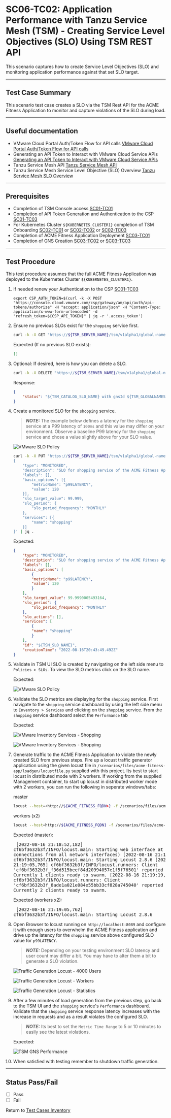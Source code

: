 # SC06-TC02: Application Performance with Tanzu Service Mesh (TSM) - Creating Service Level Objectives (SLO) Using TSM REST API

This scenario captures how to create Service Level Objectives (SLO) and monitoring application performance against that set SLO target.

---

## Test Case Summary

This scenario test case creates a SLO via the TSM Rest API for the ACME Fitness Application to monitor and capture violations of the SLO during load.

---

## Useful documentation

* VMware Cloud Portal Auth/Token Flow for API calls [VMware Cloud Portal Auth/Token Flow for API calls](https://docs.vmware.com/en/vRealize-Operations/Cloud/com.vmware.vcom.api.doc/GUID-57E59E35-6C08-4424-A77F-468FACD35C41.html)
* Generating an API Token to Interact with VMware Cloud Service APIs [Generating an API Token to Interact with VMware Cloud Service APIs](https://docs.vmware.com/en/VMware-Cloud-services/services/Using-VMware-Cloud-Services/GUID-E2A3B1C1-E9AD-4B00-A6B6-88D31FCDDF7C.html)
* Tanzu Service Mesh API [Tanzu Service Mesh API](https://docs.vmware.com/en/VMware-Tanzu-Service-Mesh/services/api-programming-guide/GUID-FED8E849-B3C3-49ED-9FDB-1317CFFF3141.html)
* Tanzu Service Mesh Service Level Objective (SLO) Overview [Tanzu Service Mesh SLO Overview](https://docs.vmware.com/en/VMware-Tanzu-Service-Mesh/services/slos-with-tsm/GUID-39CAB7F1-2425-43D4-953E-556A934976CE.html)

---

## Prerequisites

* Completion of TSM Console access [SC01-TC01](../sc01-environment-setup/sc01-tc01-validate-tsm-console.md)
* Completion of API Token Generation and Authentication to the CSP [SC01-TC03](../sc01-environment-setup/sc01-tc03-csp-api-authorization-api.md)
* For Kubernetes Cluster `${KUBERNETES_CLUSTER1}` completion of TSM Onboarding [SC02-TC01](../sc02-cluster-onboarding/sc02-tc01-onboard-tsm-ui.md) or [SC02-TC02](../sc02-cluster-onboarding/sc02-tc02-onboard-tmc.md) or [SC02-TC03](../sc02-cluster-onboarding/sc02-tc03-onboard-tsm-api.md)
* Completion of ACME Fitness Application Deployment [SC03-TC01](../sc03-application-deployment/sc03-tc01-acme-fitness-application.md)
* Completion of GNS Creation [SC03-TC02](../sc03-application-deployment/sc03-tc02-acme-fitness-gns-ui.md) or [SC03-TC03](../sc03-application-deployment/sc03-tc03-acme-fitness-gns-api.md)

---

## Test Procedure

This test procedure assumes that the full ACME Fitness Application was deployed to the Kubernetes Cluster `${KUBERNETES_CLUSTER1}`.

1. If needed renew your Authentication to the CSP [SC01-TC03](../sc01-environment-setup/sc01-tc03-csp-api-authorization-api.md)

    ```execute
    export CSP_AUTH_TOKEN=$(curl -k -X POST "https://console.cloud.vmware.com/csp/gateway/am/api/auth/api-tokens/authorize" -H "accept: application/json" -H "Content-Type: application/x-www-form-urlencoded" -d "refresh_token=${CSP_API_TOKEN}" | jq -r '.access_token')
    ```

2. Ensure no previous SLOs exist for the `shopping` service first.

    ```bash
    curl -k -X GET "https://${TSM_SERVER_NAME}/tsm/v1alpha1/global-namespaces/${TSM_GLOBALNAMESPACE_NAME}/service-level-objectives" -H "csp-auth-token:${CSP_AUTH_TOKEN}" | jq .
    ```

    Expected (If no previous SLO exists):

    ```json
    []
    ```

3. Optional: If desired, here is how you can delete a SLO.

    ```bash
    curl -k -X DELETE "https://${TSM_SERVER_NAME}/tsm/v1alpha1/global-namespaces/${TSM_GLOBALNAMESPACE_NAME}/service-level-objectives/${TSM_CATALOG_SLO_NAME}" -H "csp-auth-token:${CSP_AUTH_TOKEN}" | jq .
    ```

    Response:

    ```json
    {
        "status": "${TSM_CATALOG_SLO_NAME} with gnsId ${TSM_GLOBALNAMESPACE_NAME} deleted"
    }
    ```

4. Create a monitored SLO for the `shopping` service.

    > **_NOTE:_**  The example below defines a latency for the `shopping` service at a P99 latency of `100ms` and this value may differ on your environment. Observe a baseline P99 latency for the `shopping` service and chose a value slightly above for your SLO value.

    ![VMware SLO Policy](../images/vmware-tsm-app-topology-p99-latency.png)

    ```bash
    curl -k -X PUT "https://${TSM_SERVER_NAME}/tsm/v1alpha1/global-namespaces/${TSM_GLOBALNAMESPACE_NAME}/service-level-objectives/${TSM_SLO_NAME}" -H "csp-auth-token:${CSP_AUTH_TOKEN}" -H "Content-Type: application/json" -d '
    {
        "type": "MONITORED",
        "description": "SLO for shopping service of the ACME Fitness App",
        "labels": [],
        "basic_options": [{
            "metricName": "p99LATENCY",
            "value": 120
        }],
        "slo_target_value": 99.999,
        "slo_period": {
            "slo_period_frequency": "MONTHLY"
        },
        "services": [{
            "name": "shopping"
        }]
    }' | jq .
    ```

    Expected:

    ```json
    {
        "type": "MONITORED",
        "description": "SLO for shopping service of the ACME Fitness App",
        "labels": [],
        "basic_options": [
            {
            "metricName": "p99LATENCY",
            "value": 120
            }
        ],
        "slo_target_value": 99.9990005493164,
        "slo_period": {
            "slo_period_frequency": "MONTHLY"
        },
        "slo_actions": [],
        "services": [
            {
            "name": "shopping"
            }
        ],
        "id": "${TSM_SLO_NAME}",
        "creationTime": "2022-08-16T20:43:49.492Z"
    }
    ```

5. Validate in TSM UI SLO is created by navigating on the left side menu to `Policies > SLOs`. To view the SLO metrics click on the SLO name.

    Expected:

    ![VMware SLO Policy](../images/vmware-tsm-slo-policy.png)

6. Validate the SLO metrics are displaying for the `shopping` service. First navigate to the `shopping` service dashboard by using the left side menu to `Inventory > Services` and clicking on the `shopping` service. From the `shopping` service dashboard select the `Performance` tab

    Expected:

    ![VMware Inventory Services - Shopping](../images/vmware-tsm-inventory-service-shopping.png)

    ![VMware Inventory Services - Shopping](../images/vmware-tsm-shopping-performance-slo.png)

7. Generate traffic to the ACME Fitness Application to violate the newly created SLO from previous steps. Fire up a locust traffic generator application using the given locust file in `/scenarios/files/acme-fitness-app/loadgen/locustfile.py` supplied with this project. Its best to start locust in distributed mode with 2 workers. If working from the supplied Management container, to start up locust in distributed worker mode with 2 workers, you can run the following in seperate windows/tabs:

    master

    ```bash
    locust --host=<http://${ACME_FITNESS_FQDN>} -f /scenarios/files/acme-fitness-app/loadgen/locustfile.py --master
    ```

    workers (x2)

    ```bash
    locust --host=http://${ACME_FITNESS_FQDN} -f /scenarios/files/acme-fitness-app/loadgen/locustfile.py --worker
    ```

    Expected (master):<pre>
    [2022-08-16 21:18:52,182] cf6bf3632b3f/INFO/locust.main: Starting web interface at <http://0.0.0.0:8089> (accepting connections from all network interfaces)
    [2022-08-16 21:18:52,202] cf6bf3632b3f/INFO/locust.main: Starting Locust 2.8.6
    [2022-08-16 21:19:05,765] cf6bf3632b3f/INFO/locust.runners: Client 'cf6bf3632b3f_f36d515beef84d20994057e1f5f76501' reported as ready. Currently 1 clients ready to swarm.
    [2022-08-16 21:19:19,207] cf6bf3632b3f/INFO/locust.runners: Client 'cf6bf3632b3f_8ade1a021e084e55bb33cf828a745040' reported as ready. Currently 2 clients ready to swarm.</pre>

    Expected (workers x2):<pre>
    [2022-08-16 21:19:05,762] cf6bf3632b3f/INFO/locust.main: Starting Locust 2.8.6
    </pre>

8. Open Browser to locust running on `http://localhost:8089` and configure it with enough users to overwhelm the ACME Fitness application and drive up the latency for the `shopping` service above configured SLO value for `p99LATENCY`.

    > **_NOTE:_**  Depending on your testing environment SLO latency and user count may differ a bit. You may have to alter them a bit to generate a SLO violation.

    ![Traffic Generation Locust - 4000 Users](../images/traffic-gen-locust-4000-users.png)

    ![Traffic Generation Locust - Workers](../images/traffic-gen-locust-workers.png)

    ![Traffic Generation Locust - Statistics](../images/traffic-gen-locust-statistics.png)

9. After a few minutes of load generation from the previous step, go back to the TSM UI and the `shopping` service's `Performance` dashboard. Validate that the `shopping` service response latency increases with the increase in requests and as a result violates the configured SLO.

    > **_NOTE:_**  Its best to set the `Metric Time Range` to 5 or 10 minutes to easily see the latest violations.

    Expected:

    ![TSM GNS Performance](../images/vmware-tsm-shopping-service-performance-slo-violation.png)

10. When satisfied with testing remember to shutdown traffic generation.

---

## Status Pass/Fail

* [  ] Pass
* [  ] Fail

Return to [Test Cases Inventory](../../README.md#test-cases-inventory)
